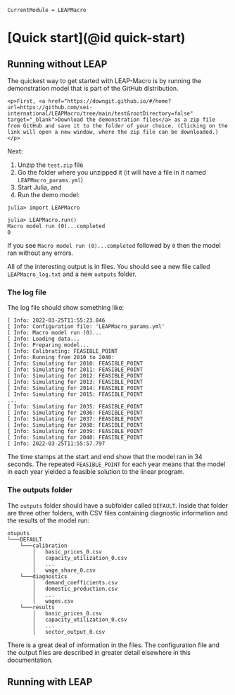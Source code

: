 ```@meta
CurrentModule = LEAPMacro
```

# [Quick start](@id quick-start)

## Running without LEAP
The quickest way to get started with LEAP-Macro is by running the demonstration model that is part of the GitHub distribution.
```@raw html
<p>First, <a href="https://downgit.github.io/#/home?url=https://github.com/sei-international/LEAPMacro/tree/main/test&rootDirectory=false" target="_blank">Download the demonstration files</a> as a zip file from GitHub and save it to the folder of your choice. (Clicking on the link will open a new window, where the zip file can be downloaded.)</p>
```
Next:
1. Unzip the `test.zip` file
2. Go the folder where you unzipped it (it will have a file in it named `LEAPMacro_params.yml`)
3. Start Julia, and
4. Run the demo model:
```
julia> import LEAPMacro

julia> LEAPMacro.run()
Macro model run (0)...completed
0
```
If you see `Macro model run (0)...completed` followed by `0` then the model ran without any errors.

All of the interesting output is in files. You should see a new file called `LEAPMacro_log.txt` and a new `outputs` folder.

### The log file
The log file should show something like:
```
[ Info: 2022-03-25T11:55:23.846
[ Info: Configuration file: 'LEAPMacro_params.yml'
[ Info: Macro model run (0)...
[ Info: Loading data...
[ Info: Preparing model...
[ Info: Calibrating: FEASIBLE_POINT
[ Info: Running from 2010 to 2040:
[ Info: Simulating for 2010: FEASIBLE_POINT
[ Info: Simulating for 2011: FEASIBLE_POINT
[ Info: Simulating for 2012: FEASIBLE_POINT
[ Info: Simulating for 2013: FEASIBLE_POINT
[ Info: Simulating for 2014: FEASIBLE_POINT
[ Info: Simulating for 2015: FEASIBLE_POINT
...
[ Info: Simulating for 2035: FEASIBLE_POINT
[ Info: Simulating for 2036: FEASIBLE_POINT
[ Info: Simulating for 2037: FEASIBLE_POINT
[ Info: Simulating for 2038: FEASIBLE_POINT
[ Info: Simulating for 2039: FEASIBLE_POINT
[ Info: Simulating for 2040: FEASIBLE_POINT
[ Info: 2022-03-25T11:55:57.797
```
The time stamps at the start and end show that the model ran in 34 seconds. The repeated `FEASIBLE_POINT` for each year means that the model in each year yielded a feasible solution to the linear program.

### The outputs folder
The `outputs` folder should have a subfolder called `DEFAULT`. Inside that folder are three other folders, with CSV files containing diagnostic information and the results of the model run:
```
otuputs 
└───DEFAULT
    └───calibration
        │   basic_prices_0.csv
        │   capacity_utilization_0.csv
        │   ...
        │   wage_share_0.csv
    └───diagnostics
        │   demand_coefficients.csv
        │   domestic_production.csv
        │   ...
        │   wages.csv
    └───results
        │   basic_prices_0.csv
        │   capacity_utilization_0.csv
        │   ...
        │   sector_output_0.csv
```
There is a great deal of information in the files. The configuration file and the output files are described in greater detail elsewhere in this documentation.

## Running with LEAP

